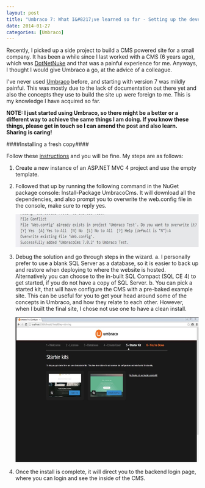 ```yaml
---
layout: post
title: "Umbraco 7: What I&#8217;ve learned so far - Setting up the development environment"
date: 2014-01-27
categories: [Umbraco]
---
```

Recently, I picked up a side project to build a CMS powered site for a small company. It has been a while since I last
worked with a CMS (6 years ago), which was [DotNetNuke](http://www.dnnsoftware.com "DotNetNuke") and that
was a painful experience for me. Anyways, I thought I would give Umbraco a go, at the advice of a colleague.

I've never used [Umbraco](http://umbraco.com/ "Umbraco") before, and starting with version 7 was mildly painful.
This was mostly due to the lack of documentation out there yet and also the concepts they use to build the site up
were foreign to me. This is my knowledge I have acquired so far.

**NOTE: I just started using Umbraco, so there might be a better or a different way to achieve the same things I am
doing. If you know these things, please get in touch so I can amend the post and also learn. Sharing is caring!**

####Installing a fresh copy####

Follow these [instructions](http://our.umbraco.org/documentation/installation/install-umbraco-with-nuget "instructions") 
and you will be fine. My steps are as follows:

1. Create a new instance of an ASP.NET MVC 4 project and use the empty template.
2. Followed that up by running the following command in the NuGet package console: Install-Package UmbracoCms. It will
   download all the dependencies, and also prompt you to overwrite the web.config file in the console, make sure to
   reply yes.

    <div class="centered">
       <img src="/images/nugetprompt.jpg"  alt="NuGet prompt" style="width: 640px; height: 86px" />
    </div>

3. Debug the solution and go through steps in the wizard.
    a. I personally prefer to use a blank SQL Server as a database, so it is easier to back up and restore when
       deploying to where the website is hosted. Alternatively you can choose to the in-built SQL Compact (SQL CE 4)
       to get started, if you do not have a copy of SQL Server.
    b. You can pick a started kit, that will have configure the CMS with a pre-baked example site. This can be useful
       for you to get your head around some of the concepts in Umbraco, and how they relate to each other. However,
       when I built the final site, I chose not use one to have a clean install.

    <div class="centered">
        <img src="/images/wizard.jpg"  alt="Wizard" style="width: 640px; height: 379px" />
    </div>

4. Once the install is complete, it will direct you to the backend login page, where you can login and see the inside of
the CMS.
